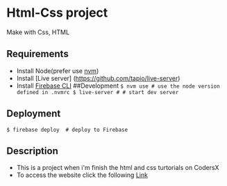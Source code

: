 # Html-Css project
Make with Css, HTML

## Requirements
* Install Node(prefer use [nvm](https://github.com/nvm-sh/nvm))
* Install [Live server] (https://github.com/tapio/live-server)
* Install [Firebase CLI](https://firebase.google.com/docs/cli/)
##Development
` $ nvm use # use the node version defined in .nvmrc
  $ live-server # # start dev server
`
## Deployment
  `$ firebase deploy  # deploy to Firebase
  `
##  Description 
* This is a project when i'm finish the html and css turtorials on CodersX
* To access the website click the following [Link](https://html-css-codersx-project.web.app)

